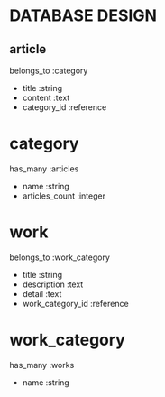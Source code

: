# DATABASE DESIGN

## article
belongs_to :category
- title              :string
- content            :text
- category_id        :reference

# category
has_many :articles
- name               :string
- articles_count     :integer

# work
belongs_to :work_category
- title              :string
- description        :text
- detail             :text
- work_category_id   :reference


# work_category
has_many :works
- name               :string
